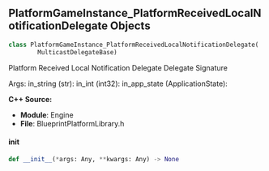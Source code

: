 ## PlatformGameInstance_PlatformReceivedLocalNotificationDelegate Objects

```python
class PlatformGameInstance_PlatformReceivedLocalNotificationDelegate(
        MulticastDelegateBase)
```

Platform Received Local Notification Delegate  Delegate Signature

Args:
    in_string (str): 
    in_int (int32): 
    in_app_state (ApplicationState):

**C++ Source:**

- **Module**: Engine
- **File**: BlueprintPlatformLibrary.h

<a id="unreal.PlatformGameInstance_PlatformReceivedLocalNotificationDelegate.__init__"></a>

#### __init__

```python
def __init__(*args: Any, **kwargs: Any) -> None
```

<a id="unreal.PlatformGameInstance_PlatformReceivedRemoteNotificationDelegate"></a>